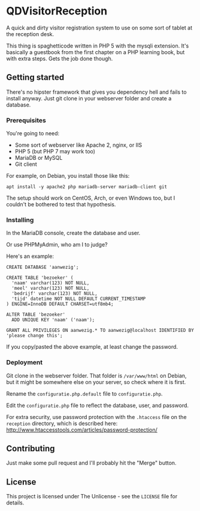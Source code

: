 # QDVisitorReception
A quick and dirty visitor registration system to use on some sort of tablet at the reception desk.

This thing is spaghetticode written in PHP 5 with the mysqli extension. It's basically a guestbook from the first chapter on a PHP learning book, but with extra steps. Gets the job done though.

## Getting started
There's no hipster framework that gives you dependency hell and fails to install anyway.
Just git clone in your webserver folder and create a database.

### Prerequisites
You're going to need:
* Some sort of webserver like Apache 2, nginx, or IIS
* PHP 5 (but PHP 7 may work too)
* MariaDB or MySQL
* Git client

For example, on Debian, you install those like this:
```
apt install -y apache2 php mariadb-server mariadb-client git
```

The setup should work on CentOS, Arch, or even Windows too, but I couldn't be bothered to test that hypothesis.

### Installing
In the MariaDB console, create the database and user.

Or use PHPMyAdmin, who am I to judge?

Here's an example:
```
CREATE DATABASE 'aanwezig';

CREATE TABLE 'bezoeker' (
  'naam' varchar(123) NOT NULL,
  'meel' varchar(123) NOT NULL,
  'bedrijf' varchar(123) NOT NULL,
  'tijd' datetime NOT NULL DEFAULT CURRENT_TIMESTAMP
) ENGINE=InnoDB DEFAULT CHARSET=utf8mb4;

ALTER TABLE 'bezoeker'
  ADD UNIQUE KEY 'naam' ('naam');

GRANT ALL PRIVILEGES ON aanwezig.* TO aanwezig@localhost IDENTIFIED BY 'please change this';
```

If you copy/pasted the above example, at least change the password.

### Deployment
Git clone in the webserver folder. That folder is ```/var/www/html``` on Debian, but it might be somewhere else on your server, so check where it is first.

Rename the ```configuratie.php.default``` file to ```configuratie.php```.

Edit the ```configuratie.php``` file to reflect the database, user, and password.

For extra security, use password protection with the ```.htaccess``` file on the ```reception``` directory, which is described here: http://www.htaccesstools.com/articles/password-protection/

## Contributing
Just make some pull request and I'll probably hit the "Merge" button.

## License
This project is licensed under The Unlicense - see the ```LICENSE``` file for details.